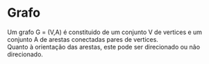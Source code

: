 # Grafo

<p>
    Um grafo G = (V,A) é constituido de um conjunto V de vertices e um conjunto A de arestas conectadas pares de vertices.<br/>
    Quanto à orientação das arestas, este pode ser direcionado ou não direcionado.<br/>
